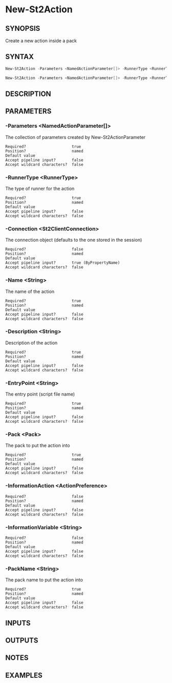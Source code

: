 ﻿New-St2Action
===================

## SYNOPSIS
Create a new action inside a pack

## SYNTAX
```powershell
New-St2Action -Parameters <NamedActionParameter[]> -RunnerType <RunnerType> [-Connection <St2ClientConnection>] -Name <String> -Description <String> -EntryPoint <String> -Pack <Pack> [-InformationAction <ActionPreference>] [-InformationVariable <String>] [<CommonParameters>]

New-St2Action -Parameters <NamedActionParameter[]> -RunnerType <RunnerType> [-Connection <St2ClientConnection>] -Name <String> -Description <String> -EntryPoint <String> -PackName <String> [-InformationAction <ActionPreference>] [-InformationVariable <String>] [<CommonParameters>]
```

## DESCRIPTION


## PARAMETERS
### -Parameters &lt;NamedActionParameter[]&gt;
The collection of parameters created by New-St2ActionParameter
```
Required?                    true
Position?                    named
Default value
Accept pipeline input?       false
Accept wildcard characters?  false
```
 
### -RunnerType &lt;RunnerType&gt;
The type of runner for the action
```
Required?                    true
Position?                    named
Default value
Accept pipeline input?       false
Accept wildcard characters?  false
```
 
### -Connection &lt;St2ClientConnection&gt;
The connection object (defaults to the one stored in the session)
```
Required?                    false
Position?                    named
Default value
Accept pipeline input?       true (ByPropertyName)
Accept wildcard characters?  false
```
 
### -Name &lt;String&gt;
The name of the action
```
Required?                    true
Position?                    named
Default value
Accept pipeline input?       false
Accept wildcard characters?  false
```
 
### -Description &lt;String&gt;
Description of the action
```
Required?                    true
Position?                    named
Default value
Accept pipeline input?       false
Accept wildcard characters?  false
```
 
### -EntryPoint &lt;String&gt;
The entry point (script file name)
```
Required?                    true
Position?                    named
Default value
Accept pipeline input?       false
Accept wildcard characters?  false
```
 
### -Pack &lt;Pack&gt;
The pack to put the action into
```
Required?                    true
Position?                    named
Default value
Accept pipeline input?       false
Accept wildcard characters?  false
```
 
### -InformationAction &lt;ActionPreference&gt;

```
Required?                    false
Position?                    named
Default value
Accept pipeline input?       false
Accept wildcard characters?  false
```
 
### -InformationVariable &lt;String&gt;

```
Required?                    false
Position?                    named
Default value
Accept pipeline input?       false
Accept wildcard characters?  false
```
 
### -PackName &lt;String&gt;
The pack name to put the action into
```
Required?                    true
Position?                    named
Default value
Accept pipeline input?       false
Accept wildcard characters?  false
```

## INPUTS


## OUTPUTS


## NOTES


## EXAMPLES
